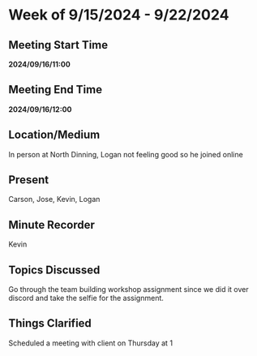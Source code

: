 # Week of 9/15/2024 - 9/22/2024

## Meeting Start Time

**2024/09/16/11:00**

## Meeting End Time

**2024/09/16/12:00**

## Location/Medium

In person at North Dinning, Logan not feeling good so he joined online

## Present

Carson, Jose, Kevin, Logan

## Minute Recorder

Kevin

## Topics Discussed

Go through the team building workshop assignment since we did it over discord and take the selfie for the assignment.

## Things Clarified
Scheduled a meeting with client on Thursday at 1

